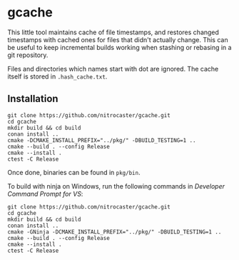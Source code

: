 # gcache

This little tool maintains cache of file timestamps, and restores changed
timestamps with cached ones for files that didn't actually change. This
can be useful to keep incremental builds working when stashing or
rebasing in a git repository.

Files and directories which names start with dot are ignored. The cache
itself is stored in `.hash_cache.txt`.

## Installation

```
git clone https://github.com/nitrocaster/gcache.git
cd gcache
mkdir build && cd build
conan install ..
cmake -DCMAKE_INSTALL_PREFIX="../pkg/" -DBUILD_TESTING=1 ..
cmake --build . --config Release
cmake --install .
ctest -C Release
```
Once done, binaries can be found in `pkg/bin`.

To build with ninja on Windows, run the following commands in
*Developer Command Prompt for VS*:
```
git clone https://github.com/nitrocaster/gcache.git
cd gcache
mkdir build && cd build
conan install ..
cmake -GNinja -DCMAKE_INSTALL_PREFIX="../pkg/" -DBUILD_TESTING=1 ..
cmake --build . --config Release
cmake --install .
ctest -C Release
```
